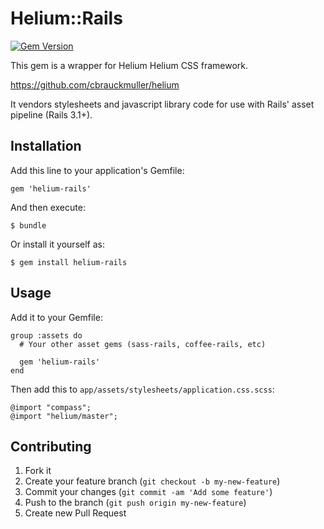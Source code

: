 # Helium::Rails
[![Gem Version](https://badge.fury.io/rb/helium-rails.png)](https://rubygems.org/gems/helium-rails)

This gem is a wrapper for Helium Helium CSS framework.

https://github.com/cbrauckmuller/helium

It vendors stylesheets and javascript library code for use with Rails' asset pipeline (Rails 3.1+).

## Installation

Add this line to your application's Gemfile:

    gem 'helium-rails'

And then execute:

    $ bundle

Or install it yourself as:

    $ gem install helium-rails

## Usage

Add it to your Gemfile:

    group :assets do
      # Your other asset gems (sass-rails, coffee-rails, etc)

      gem 'helium-rails'
    end

Then add this to `app/assets/stylesheets/application.css.scss`:

    @import "compass";
    @import "helium/master";


## Contributing

1. Fork it
2. Create your feature branch (`git checkout -b my-new-feature`)
3. Commit your changes (`git commit -am 'Add some feature'`)
4. Push to the branch (`git push origin my-new-feature`)
5. Create new Pull Request
